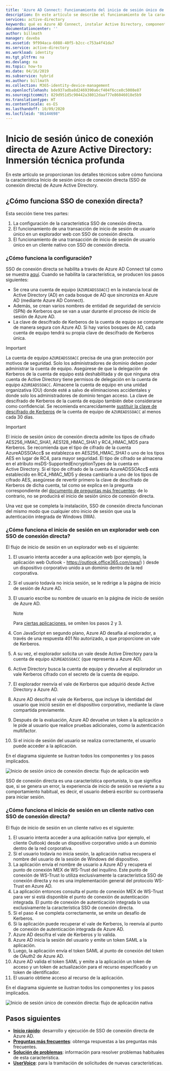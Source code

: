 ```yaml
---
title: 'Azure AD Connect: Funcionamiento del inicio de sesión único de conexión directa | Microsoft Docs'
description: En este artículo se describe el funcionamiento de la característica Inicio de sesión único de conexión directa de Azure Active Directory.
services: active-directory
keywords: qué es Azure AD Connect, instalar Active Directory, componentes necesarios para Azure AD, SSO, inicio de sesión único
documentationcenter: ''
author: billmath
manager: daveba
ms.assetid: 9f994aca-6088-40f5-b2cc-c753a4f41da7
ms.service: active-directory
ms.workload: identity
ms.tgt_pltfrm: na
ms.devlang: na
ms.topic: how-to
ms.date: 04/16/2019
ms.subservice: hybrid
ms.author: billmath
ms.collection: M365-identity-device-management
ms.openlocfilehash: bde937adba8d2469390a6cf404f6cce8c5008e87
ms.sourcegitcommit: 829d951d5c90442a38012daaf77e86046018e5b9
ms.translationtype: HT
ms.contentlocale: es-ES
ms.lasthandoff: 10/09/2020
ms.locfileid: "86144698"
---
```

# <a name="azure-active-directory-seamless-single-sign-on-technical-deep-dive"></a>Inicio de sesión único de conexión directa de Azure Active Directory: Inmersión técnica profunda

En este artículo se proporcionan los detalles técnicos sobre cómo funciona la característica Inicio de sesión único de conexión directa (SSO de conexión directa) de Azure Active Directory.

## <a name="how-does-seamless-sso-work"></a>¿Cómo funciona SSO de conexión directa?

Esta sección tiene tres partes:

1. La configuración de la característica SSO de conexión directa.
2. El funcionamiento de una transacción de inicio de sesión de usuario único en un explorador web con SSO de conexión directa.
3. El funcionamiento de una transacción de inicio de sesión de usuario único en un cliente nativo con SSO de conexión directa.

### <a name="how-does-set-up-work"></a>¿Cómo funciona la configuración?

SSO de conexión directa se habilita a través de Azure AD Connect tal como se muestra [aquí](how-to-connect-sso-quick-start.md). Cuando se habilita la característica, se producen los pasos siguientes:

- Se crea una cuenta de equipo (`AZUREADSSOACC`) en la instancia local de Active Directory (AD) en cada bosque de AD que sincroniza en Azure AD (mediante Azure AD Connect).
- Además, se crean varios nombres de entidad de seguridad de servicio (SPN) de Kerberos que se van a usar durante el proceso de inicio de sesión de Azure AD.
- La clave de descifrado de Kerberos de la cuenta de equipo se comparte de manera segura con Azure AD. Si hay varios bosques de AD, cada cuenta de equipo tendrá su propia clave de descifrado de Kerberos única.

>[!IMPORTANT]
> La cuenta de equipo `AZUREADSSOACC` precisa de una gran protección por motivos de seguridad. Solo los administradores de dominio deben poder administrar la cuenta de equipo. Asegúrese de que la delegación de Kerberos de la cuenta de equipo está deshabilitada y de que ninguna otra cuenta de Active Directory tiene permisos de delegación en la cuenta de equipo `AZUREADSSOACC`. Almacene la cuenta de equipo en una unidad organizativa (OU) donde esté a salvo de eliminaciones accidentales y donde solo los administradores de dominio tengan acceso. La clave de descifrado de Kerberos de la cuenta de equipo también debe considerarse como confidencial. Se recomienda encarecidamente [sustituir la clave de descifrado de Kerberos](how-to-connect-sso-faq.md) de la cuenta de equipo de `AZUREADSSOACC` al menos cada 30 días.

>[!IMPORTANT]
> El inicio de sesión único de conexión directa admite los tipos de cifrado AES256_HMAC_SHA1, AES128_HMAC_SHA1 y RC4_HMAC_MD5 para Kerberos. Se recomienda que el tipo de cifrado de la cuenta AzureADSSOAcc$ se establezca en AES256_HMAC_SHA1 o uno de los tipos AES en lugar de RC4, para mayor seguridad. El tipo de cifrado se almacena en el atributo msDS-SupportedEncryptionTypes de la cuenta en Active Directory.  Si el tipo de cifrado de la cuenta AzureADSSOAcc$ está establecido en RC4_HMAC_MD5 y desea cambiarlo a uno de los tipos de cifrado AES, asegúrese de revertir primero la clave de descifrado de Kerberos de dicha cuenta, tal como se explica en la pregunta correspondiente del [documento de preguntas más frecuentes](how-to-connect-sso-faq.md); de lo contrario, no se producirá el inicio de sesión único de conexión directa.

Una vez que se completa la instalación, SSO de conexión directa funcionan del mismo modo que cualquier otro inicio de sesión que usa la autenticación integrada de Windows (IWA).

### <a name="how-does-sign-in-on-a-web-browser-with-seamless-sso-work"></a>¿Cómo funciona el inicio de sesión en un explorador web con SSO de conexión directa?

El flujo de inicio de sesión en un explorador web es el siguiente:

1. El usuario intenta acceder a una aplicación web (por ejemplo, la aplicación web Outlook - https://outlook.office365.com/owa/) ) desde un dispositivo corporativo unido a un dominio dentro de la red corporativa.
2. Si el usuario todavía no inicia sesión, se le redirige a la página de inicio de sesión de Azure AD.
3. El usuario escribe su nombre de usuario en la página de inicio de sesión de Azure AD.

   >[!NOTE]
   >Para [ciertas aplicaciones](./how-to-connect-sso-faq.md), se omiten los pasos 2 y 3.

4. Con JavaScript en segundo plano, Azure AD desafía al explorador, a través de una respuesta 401 No autorizado, a que proporcione un vale de Kerberos.
5. A su vez, el explorador solicita un vale desde Active Directory para la cuenta de equipo `AZUREADSSOACC` (que representa a Azure AD).
6. Active Directory busca la cuenta de equipo y devuelve al explorador un vale Kerberos cifrado con el secreto de la cuenta de equipo.
7. El explorador reenvía el vale de Kerberos que adquirió desde Active Directory a Azure AD.
8. Azure AD descifra el vale de Kerberos, que incluye la identidad del usuario que inició sesión en el dispositivo corporativo, mediante la clave compartida previamente.
9. Después de la evaluación, Azure AD devuelve un token a la aplicación o le pide al usuario que realice pruebas adicionales, como la autenticación multifactor.
10. Si el inicio de sesión del usuario se realiza correctamente, el usuario puede acceder a la aplicación.

En el diagrama siguiente se ilustran todos los componentes y los pasos implicados.

![Inicio de sesión único de conexión directa: flujo de aplicación web](./media/how-to-connect-sso-how-it-works/sso2.png)

SSO de conexión directa es una característica oportunista, lo que significa que, si se genera un error, la experiencia de inicio de sesión se revierte a su comportamiento habitual, es decir, el usuario deberá escribir su contraseña para iniciar sesión.

### <a name="how-does-sign-in-on-a-native-client-with-seamless-sso-work"></a>¿Cómo funciona el inicio de sesión en un cliente nativo con SSO de conexión directa?

El flujo de inicio de sesión en un cliente nativo es el siguiente:

1. El usuario intenta acceder a una aplicación nativa (por ejemplo, el cliente Outlook) desde un dispositivo corporativo unido a un dominio dentro de la red corporativa.
2. Si el usuario todavía no inicia sesión, la aplicación nativa recupera el nombre del usuario de la sesión de Windows del dispositivo.
3. La aplicación envía el nombre de usuario a Azure AD y recupera el punto de conexión MEX de WS-Trust del inquilino. Este punto de conexión de WS-Trust lo utiliza exclusivamente la característica SSO de conexión directa y no es una implementación general del protocolo WS-Trust en Azure AD.
4. La aplicación entonces consulta el punto de conexión MEX de WS-Trust para ver si está disponible el punto de conexión de autenticación integrada. El punto de conexión de autenticación integrada lo usa exclusivamente la característica SSO de conexión directa.
5. Si el paso 4 se completa correctamente, se emite un desafío de Kerberos.
6. Si la aplicación puede recuperar el vale de Kerberos, lo reenvía al punto de conexión de autenticación integrada de Azure AD.
7. Azure AD descifra el vale de Kerberos y lo valida.
8. Azure AD inicia la sesión del usuario y emite un token SAML a la aplicación.
9. Luego, la aplicación envía el token SAML al punto de conexión del token de OAuth2 de Azure AD.
10. Azure AD valida el token SAML y emite a la aplicación un token de acceso y un token de actualización para el recurso especificado y un token de identificador.
11. El usuario obtiene acceso al recurso de la aplicación.

En el diagrama siguiente se ilustran todos los componentes y los pasos implicados.

![Inicio de sesión único de conexión directa: flujo de aplicación nativa](./media/how-to-connect-sso-how-it-works/sso14.png)

## <a name="next-steps"></a>Pasos siguientes

- [**Inicio rápido**](how-to-connect-sso-quick-start.md): desarrollo y ejecución de SSO de conexión directa de Azure AD.
- [**Preguntas más frecuentes**](how-to-connect-sso-faq.md): obtenga respuestas a las preguntas más frecuentes.
- [**Solución de problemas**](tshoot-connect-sso.md): información para resolver problemas habituales de esta característica.
- [**UserVoice**](https://feedback.azure.com/forums/169401-azure-active-directory/category/160611-directory-synchronization-aad-connect): para la tramitación de solicitudes de nuevas características.
